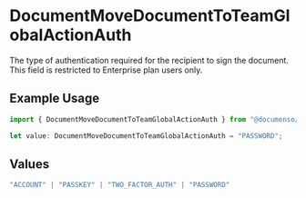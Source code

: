 # DocumentMoveDocumentToTeamGlobalActionAuth

The type of authentication required for the recipient to sign the document. This field is restricted to Enterprise plan users only.

## Example Usage

```typescript
import { DocumentMoveDocumentToTeamGlobalActionAuth } from "@documenso/sdk-typescript/models/operations";

let value: DocumentMoveDocumentToTeamGlobalActionAuth = "PASSWORD";
```

## Values

```typescript
"ACCOUNT" | "PASSKEY" | "TWO_FACTOR_AUTH" | "PASSWORD"
```